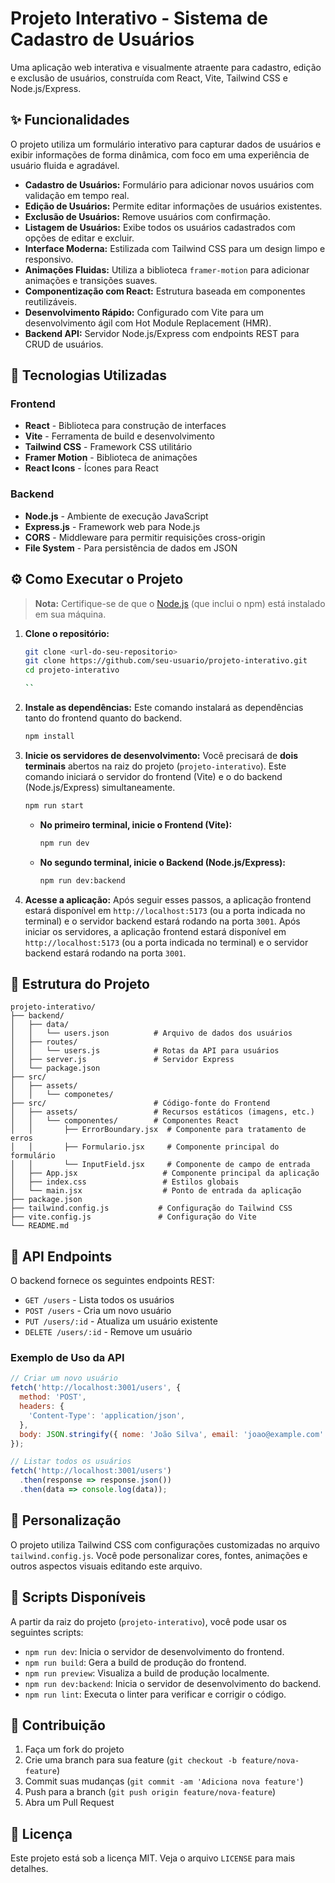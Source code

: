 # Projeto Interativo - Sistema de Cadastro de Usuários

Uma aplicação web interativa e visualmente atraente para cadastro, edição e exclusão de usuários, construída com React, Vite, Tailwind CSS e Node.js/Express.

## ✨ Funcionalidades

O projeto utiliza um formulário interativo para capturar dados de usuários e exibir informações de forma dinâmica, com foco em uma experiência de usuário fluida e agradável.

- **Cadastro de Usuários:** Formulário para adicionar novos usuários com validação em tempo real.
- **Edição de Usuários:** Permite editar informações de usuários existentes.
- **Exclusão de Usuários:** Remove usuários com confirmação.
- **Listagem de Usuários:** Exibe todos os usuários cadastrados com opções de editar e excluir.
- **Interface Moderna:** Estilizada com Tailwind CSS para um design limpo e responsivo.
- **Animações Fluidas:** Utiliza a biblioteca `framer-motion` para adicionar animações e transições suaves.
- **Componentização com React:** Estrutura baseada em componentes reutilizáveis.
- **Desenvolvimento Rápido:** Configurado com Vite para um desenvolvimento ágil com Hot Module Replacement (HMR).
- **Backend API:** Servidor Node.js/Express com endpoints REST para CRUD de usuários.

## 🚀 Tecnologias Utilizadas

### Frontend
- **React** - Biblioteca para construção de interfaces
- **Vite** - Ferramenta de build e desenvolvimento
- **Tailwind CSS** - Framework CSS utilitário
- **Framer Motion** - Biblioteca de animações
- **React Icons** - Ícones para React

### Backend
- **Node.js** - Ambiente de execução JavaScript
- **Express.js** - Framework web para Node.js
- **CORS** - Middleware para permitir requisições cross-origin
- **File System** - Para persistência de dados em JSON

## ⚙️ Como Executar o Projeto

> **Nota:** Certifique-se de que o [Node.js](https://nodejs.org/) (que inclui o npm) está instalado em sua máquina.

1.  **Clone o repositório:**
    ```bash
    git clone <url-do-seu-repositorio>
    git clone https://github.com/seu-usuario/projeto-interativo.git
    cd projeto-interativo

    ``
    ```
2.  **Instale as dependências:** 
    Este comando instalará as dependências tanto do frontend quanto do backend.
    ```bash
    npm install
    ```
3.  **Inicie os servidores de desenvolvimento:**
     Você precisará de **dois terminais** abertos na raiz do projeto (`projeto-interativo`).
    Este comando iniciará o servidor do frontend (Vite) e o do backend (Node.js/Express) simultaneamente.
    ```bash
    npm run start
    ```
 
     - **No primeiro terminal, inicie o Frontend (Vite):**
       ```bash
       npm run dev
       ```
 
     - **No segundo terminal, inicie o Backend (Node.js/Express):**
       ```bash
       npm run dev:backend
       ```
 
4.  **Acesse a aplicação:** 
    Após seguir esses passos, a aplicação frontend estará disponível em `http://localhost:5173` (ou a porta indicada no terminal) e o servidor backend estará rodando na porta `3001`.
    Após iniciar os servidores, a aplicação frontend estará disponível em `http://localhost:5173` (ou a porta indicada no terminal) e o servidor backend estará rodando na porta `3001`.

## 📁 Estrutura do Projeto

```
projeto-interativo/
├── backend/
│   ├── data/
│   │   └── users.json          # Arquivo de dados dos usuários
│   ├── routes/
│   │   └── users.js            # Rotas da API para usuários
│   ├── server.js               # Servidor Express
│   └── package.json
├── src/
│   ├── assets/
│   │   └── componetes/
├── src/                        # Código-fonte do Frontend
│   ├── assets/                 # Recursos estáticos (imagens, etc.)
│   │   └── componentes/        # Componentes React
│   │       ├── ErrorBoundary.jsx  # Componente para tratamento de erros
│   │       ├── Formulario.jsx     # Componente principal do formulário
│   │       └── InputField.jsx     # Componente de campo de entrada
│   ├── App.jsx                   # Componente principal da aplicação
│   ├── index.css                 # Estilos globais
│   └── main.jsx                  # Ponto de entrada da aplicação
├── package.json
├── tailwind.config.js           # Configuração do Tailwind CSS
├── vite.config.js               # Configuração do Vite
└── README.md
```

## 🔧 API Endpoints

O backend fornece os seguintes endpoints REST:

- `GET /users` - Lista todos os usuários
- `POST /users` - Cria um novo usuário
- `PUT /users/:id` - Atualiza um usuário existente
- `DELETE /users/:id` - Remove um usuário

### Exemplo de Uso da API

```javascript
// Criar um novo usuário
fetch('http://localhost:3001/users', {
  method: 'POST',
  headers: {
    'Content-Type': 'application/json',
  },
  body: JSON.stringify({ nome: 'João Silva', email: 'joao@example.com' }),
});

// Listar todos os usuários
fetch('http://localhost:3001/users')
  .then(response => response.json())
  .then(data => console.log(data));
```

## 🎨 Personalização

O projeto utiliza Tailwind CSS com configurações customizadas no arquivo `tailwind.config.js`. Você pode personalizar cores, fontes, animações e outros aspectos visuais editando este arquivo.

## 📝 Scripts Disponíveis

A partir da raiz do projeto (`projeto-interativo`), você pode usar os seguintes scripts:

- `npm run dev`: Inicia o servidor de desenvolvimento do frontend.
- `npm run build`: Gera a build de produção do frontend.
- `npm run preview`: Visualiza a build de produção localmente.
- `npm run dev:backend`: Inicia o servidor de desenvolvimento do backend.
- `npm run lint`: Executa o linter para verificar e corrigir o código.

## 🤝 Contribuição

1. Faça um fork do projeto
2. Crie uma branch para sua feature (`git checkout -b feature/nova-feature`)
3. Commit suas mudanças (`git commit -am 'Adiciona nova feature'`)
4. Push para a branch (`git push origin feature/nova-feature`)
5. Abra um Pull Request

## 📄 Licença

Este projeto está sob a licença MIT. Veja o arquivo `LICENSE` para mais detalhes.
